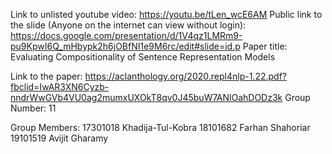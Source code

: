 Link to unlisted youtube video:
https://youtu.be/tLen_wcE6AM
Public link to the slide (Anyone on the internet can view without login):
https://docs.google.com/presentation/d/1V4qz1LMRm9-pu9KpwI6Q_mHbypk2h6jOBfNI1e9M6rc/edit#slide=id.p
Paper title:
Evaluating Compositionality of Sentence Representation Models


Link to the paper:
https://aclanthology.org/2020.repl4nlp-1.22.pdf?fbclid=IwAR3XN6Cyzb-nndrWwGVb4VU0ag2mumxUXOkT8qv0J45buW7ANlOahDODz3k
Group Number:
11

Group Members:
17301018 Khadija-Tul-Kobra
18101682 Farhan Shahoriar
19101519 Avijit Gharamy
